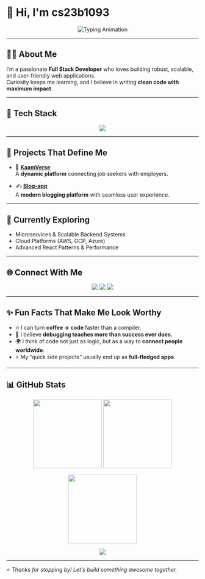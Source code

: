# 👋 Hi, I'm **cs23b1093**

<p align="center">
  <img src="https://readme-typing-svg.demolab.com?font=Fira+Code&size=22&duration=3000&pause=1000&color=00F79D&width=500&lines=Full+Stack+Developer;Open+Source+Contributor;Always+Learning+New+Things;Turning+Ideas+into+Reality" alt="Typing Animation" />
</p>

---

## 🧑‍💻 About Me  
I’m a passionate **Full Stack Developer** who loves building robust, scalable, and user-friendly web applications.  
Curiosity keeps me learning, and I believe in writing **clean code with maximum impact**.

---

## 🚀 Tech Stack  
<p align="center">
  <img src="https://skillicons.dev/icons?i=react,nodejs,express,tailwind,mongodb,mysql,git,github,python,java,c,cpp,js,ts" />
</p>

---

## 🌟 Projects That Define Me  
- 🚀 [**KaamVerse**](https://github.com/cs23b1093/KaamVerse)  
  A **dynamic platform** connecting job seekers with employers.  

- ✍️ [**Blog-app**](https://github.com/cs23b1093/Blog-app)  
  A **modern blogging platform** with seamless user experience.  

---

## 📌 Currently Exploring  
- Microservices & Scalable Backend Systems  
- Cloud Platforms (AWS, GCP, Azure)  
- Advanced React Patterns & Performance  

---

## 🌐 Connect With Me  
<p align="center">
  <a href="https://linkedin.com/in/your-profile"><img src="https://img.shields.io/badge/LinkedIn-blue?logo=linkedin&logoColor=white" /></a>
  <a href="https://yourwebsite.com"><img src="https://img.shields.io/badge/Portfolio-000?logo=vercel&logoColor=white" /></a>
  <a href="mailto:your-email@example.com"><img src="https://img.shields.io/badge/Email-D14836?logo=gmail&logoColor=white" /></a>
</p>

---

## ✨ Fun Facts That Make Me Look Worthy  
- 🔥 I can turn **coffee → code** faster than a compiler.  
- 🎯 I believe **debugging teaches more than success ever does.**  
- 🌍 I think of code not just as logic, but as a way to **connect people worldwide**.  
- ⚡ My “quick side projects” usually end up as **full-fledged apps**.  

---

## 📊 GitHub Stats  
<p align="center">
  <img src="https://github-readme-stats.vercel.app/api?username=cs23b1093&show_icons=true&theme=radical" height="180" />
  <img src="https://github-readme-stats.vercel.app/api/top-langs/?username=cs23b1093&layout=compact&theme=radical" height="180" />
</p>

<p align="center">
  <img src="https://github-readme-streak-stats.herokuapp.com?user=cs23b1093&theme=radical&hide_border=false" height="180" />
</p>

<p align="center">
  <img src="https://github-readme-activity-graph.vercel.app/graph?username=cs23b1093&theme=radical&hide_border=false" />
</p>

---

⭐ *Thanks for stopping by! Let's build something awesome together.*  
